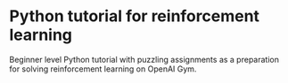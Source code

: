 # Python tutorial for reinforcement learning

Beginner level Python tutorial with puzzling assignments as a preparation for solving reinforcement learning on OpenAI Gym.
